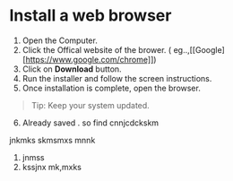 # Install a web browser

1. Open the Computer.
2. Click the Offical website of the brower. ( eg..,[[Google][https://www.google.com/chrome]])
3. Click on **Download** button.
4. Run the installer and follow the screen instructions.
5. Once installation is complete, open the browser.

> Tip: Keep your system updated.

6. Already saved . so find cnnjcdckskm

jnkmks
skmsmxs
mnnk

1. jnmss
2. kssjnx
mk,mxks

